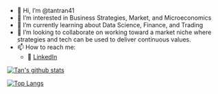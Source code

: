 - 👋 Hi, I’m @tantran41
- 👀 I’m interested in Business Strategies, Market, and Microeconomics   
- 🌱 I’m currently learning about Data Science, Finance, and Trading
- 💞️ I’m looking to collaborate on working toward a market niche where strategies and tech can be used 
to deliver continuous values.
- 📫 How to reach me: 
  - :office: [LinkedIn](www.linkedin.com/in/tantran41)


[![Tan's github stats](https://github-readme-stats.vercel.app/api?username=tantran41&count_private=true&show_icons=true&theme=radical&hide_rank=false)](https://github.com/anuraghazra/github-readme-stats)

[![Top Langs](https://github-readme-stats.vercel.app/api/top-langs/?username=tantran41)](https://github.com/anuraghazra/github-readme-stats)

<!---
tantran41/tantran41 is a ✨ special ✨ repository because its `README.md` (this file) appears on your GitHub profile.
You can click the Preview link to take a look at your changes.
--->
